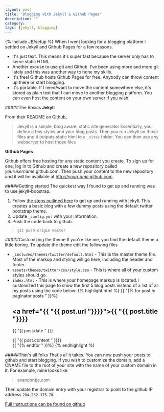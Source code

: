 ```yaml
---
layout: post
title: "Blogging with Jekyll & Github Pages"
description: ""
category: 
tags: [jekyll, blogging]
---
```

{% include JB/setup %}
When I went looking for a blogging platform I settled on Jekyll and Github Pages for a few reasons.
+ It's just text. This means it's super fast because the server only has to serve static HTML.
+ Another excuse to use git and Github. I've been using more and more git lately and this was another way to hone my skills.
+ It's free! Github hosts Github Pages for free. Anybody can throw content up there or start blogging.
+ It's portable. If I need/want to move the content somewhere else, it's stored as plain text that I can move to another blogging platform. You can even host the content on your own server if you wish.

#####The Basics
**Jekyll**

From their README on Github,
> Jekyll is a simple, blog aware, static site generator
Essentially, you define a few styles and your blog posts. Then you run Jekyll on those files and it outputs static html to a `_sites` folder. You can then use any webserver to host those files

**Github Pages**

Github offers free hosting for any static content you create. To sign up for one, log in to Github and create a new repository called *yourusername*.github.com. Then push your content to the new repository and it will be available at [http://*yourname*.github.com](http://yourname.github.com).

#####Getting started
The quickest way I found to get up and running was to use jekyll-boostrap.

1. Follow [the steps outlined here](http://jekyllbootstrap.com/usage/jekyll-quick-start.html) to get up and running with jekyll. This creates a basic blog with a few dummy posts using the default twitter bootstrap theme.
1. Update `_config.yml` with your information.
1. Push the code back to github.
>`git push origin master`

#####Customizing the theme
If you're like me, you find the default theme a little boring. To update the theme edit the following files
+ `_includes/themes/twitter/default.html` - This is the master theme file. Most of the markup and styling will go here, including the header and footer.
+ `assets/themes/twitter/css/style.css` - This is where all of your custom styles should go.
+ `index.html` - This is where your homepage markup is located. I customized this page to show the first 5 blog posts instead of a list of all my posts using the code below:
{% highlight html %}
    {{ "{% for post in paginator.posts " }}%}
      <h2 class="title"><a href="{{ "{{ post.url "}}}}">{{ "{{ post.title "}}}}</a></h2>
      <p class="author">
        <span class="date">{{ "{{ post.date " }}}</span>
      </p>
      <div class="content">
        {{ "{{ post.content " }}}}
      </div>
    {{ "{% endfor " }}%}
{% endhighlight %}

#####That's all folks
That's all it takes. You can now push your posts to github and start blogging. If you wish to customize the domain, add a CNAME file to the root of your site with the name of your custom domain in it. For example, mine looks like:
>evandontje.com

Then update the domain entry with your registrar to point to the github IP address `204.232.175.78`.

[Full instructions can be found on github](https://help.github.com/articles/setting-up-a-custom-domain-with-github-pages)
